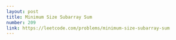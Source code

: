 ```yaml
---
layout: post
title: Minimum Size Subarray Sum
number: 209
link: https://leetcode.com/problems/minimum-size-subarray-sum
---
```

